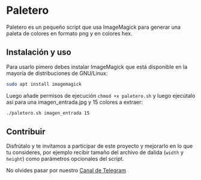# Paletero
Paletero es un pequeño script que usa ImageMagick para generar una paleta de colores en formato png y en colores hex.

## Instalación y uso
Para usarlo pimero debes instalar ImageMagick que está disponible en la mayoría de distribuciones de GNU/Linux:
```bash
sudo apt install imagemagick
```

Luego añade permisos de ejecución `chmod +x paletero.sh` y luego ejecútalo así para una imagen_entrada.jpg y 15 colores a extraer:
```bash
./paletero.sh imagen_entrada 15
```
## Contribuir
Disfrútalo y te invitamos a participar de este proyecto y mejorarlo en lo que tu consideres, por ejemplo recibir tamaño del archivo de dalida (`width` y `height`) como parámetros opcionales del script.

No olvides pasar por nuestro [Canal de Telegram](https://t.me/salamandradevs)
